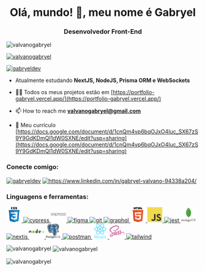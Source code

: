 <h1 align="center">Olá, mundo! 👋, meu nome é Gabryel</h1>
<h3 align="center">Desenvolvedor Front-End</h3>

<p align="left"> <img src="https://komarev.com/ghpvc/?username=valvanogabryel&label=Profile%20views&color=0e75b6&style=flat" alt="valvanogabryel" /> </p>

<p align="left"> <a href="https://github.com/ryo-ma/github-profile-trophy"><img src="https://github-profile-trophy.vercel.app/?username=valvanogabryel" alt="valvanogabryel" /></a> </p>

<p align="left"> <a href="https://twitter.com/gabryeldev" target="blank"><img src="https://img.shields.io/twitter/follow/gabryeldev?logo=twitter&style=for-the-badge" alt="gabryeldev" /></a> </p>

- Atualmente estudando **NextJS, NodeJS, Prisma ORM e WebSockets**

- 👨‍💻 Todos os meus projetos estão em [https://portfolio-gabryel.vercel.app/](https://portfolio-gabryel.vercel.app/)

- 📫 How to reach me **valvanogabryel@gmail.com**

- 📄 Meu currículo [https://docs.google.com/document/d/1cnQm4vp6bqOJxO4Iuc_SX67zS9Y9GdKDmQI1dW0SXNE/edit?usp=sharing](https://docs.google.com/document/d/1cnQm4vp6bqOJxO4Iuc_SX67zS9Y9GdKDmQI1dW0SXNE/edit?usp=sharing)

<h3 align="left">Conecte comigo:</h3>
<p align="left">
<a href="https://twitter.com/gabryeldev" target="blank"><img align="center" src="https://raw.githubusercontent.com/rahuldkjain/github-profile-readme-generator/master/src/images/icons/Social/twitter.svg" alt="gabryeldev" height="30" width="40" /></a>
<a href="https://linkedin.com/in/https://www.linkedin.com/in/gabryel-valvano-94338a204/" target="blank"><img align="center" src="https://raw.githubusercontent.com/rahuldkjain/github-profile-readme-generator/master/src/images/icons/Social/linked-in-alt.svg" alt="https://www.linkedin.com/in/gabryel-valvano-94338a204/" height="30" width="40" /></a>
</p>

<h3 align="left">Linguagens e ferramentas:</h3>
<p align="left"> <a href="https://www.w3schools.com/css/" target="_blank" rel="noreferrer"> <img src="https://raw.githubusercontent.com/devicons/devicon/master/icons/css3/css3-original-wordmark.svg" alt="css3" width="40" height="40"/> </a> <a href="https://www.cypress.io" target="_blank" rel="noreferrer"> <img src="https://raw.githubusercontent.com/simple-icons/simple-icons/6e46ec1fc23b60c8fd0d2f2ff46db82e16dbd75f/icons/cypress.svg" alt="cypress" width="40" height="40"/> </a> <a href="https://expressjs.com" target="_blank" rel="noreferrer"> <img src="https://raw.githubusercontent.com/devicons/devicon/master/icons/express/express-original-wordmark.svg" alt="express" width="40" height="40"/> </a> <a href="https://www.figma.com/" target="_blank" rel="noreferrer"> <img src="https://www.vectorlogo.zone/logos/figma/figma-icon.svg" alt="figma" width="40" height="40"/> </a> <a href="https://git-scm.com/" target="_blank" rel="noreferrer"> <img src="https://www.vectorlogo.zone/logos/git-scm/git-scm-icon.svg" alt="git" width="40" height="40"/> </a> <a href="https://graphql.org" target="_blank" rel="noreferrer"> <img src="https://www.vectorlogo.zone/logos/graphql/graphql-icon.svg" alt="graphql" width="40" height="40"/> </a> <a href="https://www.w3.org/html/" target="_blank" rel="noreferrer"> <img src="https://raw.githubusercontent.com/devicons/devicon/master/icons/html5/html5-original-wordmark.svg" alt="html5" width="40" height="40"/> </a> <a href="https://developer.mozilla.org/en-US/docs/Web/JavaScript" target="_blank" rel="noreferrer"> <img src="https://raw.githubusercontent.com/devicons/devicon/master/icons/javascript/javascript-original.svg" alt="javascript" width="40" height="40"/> </a> <a href="https://jestjs.io" target="_blank" rel="noreferrer"> <img src="https://www.vectorlogo.zone/logos/jestjsio/jestjsio-icon.svg" alt="jest" width="40" height="40"/> </a> <a href="https://www.mongodb.com/" target="_blank" rel="noreferrer"> <img src="https://raw.githubusercontent.com/devicons/devicon/master/icons/mongodb/mongodb-original-wordmark.svg" alt="mongodb" width="40" height="40"/> </a> <a href="https://nextjs.org/" target="_blank" rel="noreferrer"> <img src="https://cdn.worldvectorlogo.com/logos/nextjs-2.svg" alt="nextjs" width="40" height="40"/> </a> <a href="https://nodejs.org" target="_blank" rel="noreferrer"> <img src="https://raw.githubusercontent.com/devicons/devicon/master/icons/nodejs/nodejs-original-wordmark.svg" alt="nodejs" width="40" height="40"/> </a> <a href="https://www.postgresql.org" target="_blank" rel="noreferrer"> <img src="https://raw.githubusercontent.com/devicons/devicon/master/icons/postgresql/postgresql-original-wordmark.svg" alt="postgresql" width="40" height="40"/> </a> <a href="https://postman.com" target="_blank" rel="noreferrer"> <img src="https://www.vectorlogo.zone/logos/getpostman/getpostman-icon.svg" alt="postman" width="40" height="40"/> </a> <a href="https://reactjs.org/" target="_blank" rel="noreferrer"> <img src="https://raw.githubusercontent.com/devicons/devicon/master/icons/react/react-original-wordmark.svg" alt="react" width="40" height="40"/> </a> <a href="https://sass-lang.com" target="_blank" rel="noreferrer"> <img src="https://raw.githubusercontent.com/devicons/devicon/master/icons/sass/sass-original.svg" alt="sass" width="40" height="40"/> </a> <a href="https://tailwindcss.com/" target="_blank" rel="noreferrer"> <img src="https://www.vectorlogo.zone/logos/tailwindcss/tailwindcss-icon.svg" alt="tailwind" width="40" height="40"/> </a> </p>

<p><img align="left" src="https://github-readme-stats.vercel.app/api/top-langs?username=valvanogabryel&show_icons=true&locale=en&layout=compact" alt="valvanogabryel" /></p>

<p>&nbsp;<img align="center" src="https://github-readme-stats.vercel.app/api?username=valvanogabryel&show_icons=true&locale=en" alt="valvanogabryel" /></p>

<p><img align="center" src="https://github-readme-streak-stats.herokuapp.com/?user=valvanogabryel&" alt="valvanogabryel" /></p>
